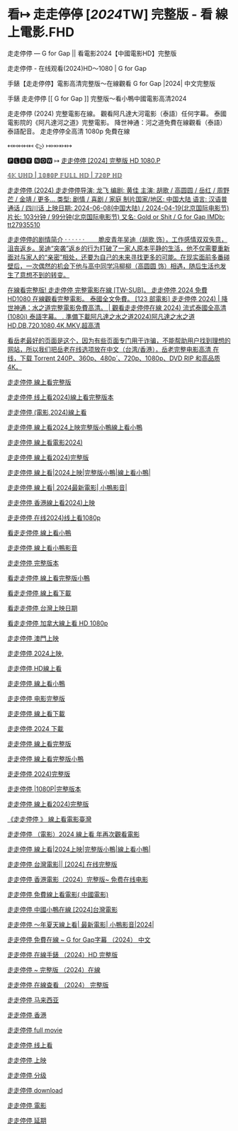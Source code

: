 # 看↦ 走走停停 [*2024*TW] 完整版 -  看 線上電影.FHD

走走停停 — G for Gap || 看電影2024【中國電影HD】完整版

走走停停 - 在线观看(2024)HD～1080 | G for Gap

手錶【走走停停】電影高清完整版～在線觀看 G for Gap |2024| 中文完整版

手錶 走走停停 [[ G for Gap ]] 完整版～看小鴨中國電影高清2024

<p dir="auto">走走停停 (2024) 完整電影在線。 觀看阿凡達大河電影（泰語）任何字幕。 泰國電影院的《阿凡達河之道》完整電影。 降世神通：河之道免費在線觀看（泰語）泰語配音。 走走停停全高清 1080p 免費在線</p>

<p dir="auto">↤↤↤↤↤ ⧼▷̼⧽ ↦↦↦↦↦

<p dir="auto"> 🅿🅻🅰🆈 🅽🅾🆆 ↦ <a href="https://t.co/FeJFOT2yZE" rel="nofollow">走走停停 [2024] 完整版 HD 1080.P</p>

<p dir="auto">𝟜𝕂 𝕌ℍ𝔻 | 𝟙𝟘𝟠𝟘ℙ 𝔽𝕌𝕃𝕃 ℍ𝔻 | 𝟟𝟚𝟘ℙ ℍ𝔻</p>

走走停停 (2024)
走走停停导演: 龙飞
编剧: 黄佳
主演: 胡歌 / 高圆圆 / 岳红 / 周野芒 / 金靖 / 更多...
类型: 剧情 / 喜剧 / 家庭
制片国家/地区: 中国大陆
语言: 汉语普通话 / 四川话
上映日期: 2024-06-08(中国大陆) / 2024-04-19(北京国际电影节)
片长: 103分钟 / 99分钟(北京国际电影节)
又名: Gold or Shit / G for Gap
IMDb: tt27935510

走走停停的剧情简介 · · · · · ·
　　脆皮青年吴迪（胡歌 饰），工作感情双双失意，沮丧返乡。吴迪“突袭”返乡的行为打破了一家人原本平静的生活，他不仅需要重新面对与家人的“亲密”相处，还要为自己的未来寻找更多的可能。在现实面前多番碰壁后，一次偶然的机会下他与高中同学冯柳柳（高圆圆 饰）相遇，随后生活也发生了意想不到的转变。

<p dir="auto">在線看完整版! 走走停停 完整電影在線 [TW-SUB]。 走走停停 2024 免費 HD1080 在線觀看完整電影。 泰國全文免費。 [123 部電影] 走走停停 2024) | 降世神通：水之道完整電影免費高清。 | 觀看走走停停在線 2024) 流式泰國全高清 (1080i) 泰語字幕。 . 準備下載阿凡達之水之道2024)阿凡達之水之道HD,DB,720,1080,4K,MKV,超高清</p>

<p dir="auto">看岳老最好的页面是这个，因为有些页面专门用于诈骗，不能帮助用户找到理想的网站，所以我们把岳老在线选项放在中文（台湾/香港），岳老完整电影高清 在线，下载 Torrent 240P、360p、480p´、720p、1080p、DVD RIP 和高品质 4K。</p>


<p dir="auto">走走停停 線上看完整版</p>

<p dir="auto">走走停停 线上看2024)線上看完整版本</p>

<p dir="auto">走走停停 (電影,2024)線上看</p>

<p dir="auto">走走停停 線上看2024上映完整版小鴨線上看小鴨</p>

<p dir="auto">走走停停 線上看電影2024)</p>

<p dir="auto">走走停停 線上看2024)完整版</p>

<p dir="auto">走走停停 線上看|2024上映|完整版小鴨|線上看小鴨|</p>

<p dir="auto">走走停停 線上看| 2024最新電影| 小鴨影音|</p>

<p dir="auto">走走停停 香港線上看2024)上映</p>

<p dir="auto">走走停停 在线2024)线上看1080p</p>

<p dir="auto">看走走停停 線上看小鴨</p>

<p dir="auto">走走停停 線上看小鴨影音</p>

<p dir="auto">走走停停 完整版本</p>

<p dir="auto">看走走停停 線上看完整版小鴨</p>

<p dir="auto">看走走停停 線上看下載</p>

<p dir="auto">看走走停停 台灣上映日期</p>

<p dir="auto">看走走停停 加拿大線上看 HD 1080p</p>

<p dir="auto">走走停停 澳門上映</p>

<p dir="auto">走走停停 2024上映,</p>

<p dir="auto">走走停停 HD線上看</p>

<p dir="auto">走走停停 線上看小鴨</p>

<p dir="auto">走走停停 电影完整版</p>

<p dir="auto">走走停停 線上看下載</p>

<p dir="auto">走走停停 2024 下載</p>

<p dir="auto">走走停停 線上看完整版</p>

<p dir="auto">走走停停 線上看完整版小鴨</p>

<p dir="auto">走走停停 2024)完整版</p>

<p dir="auto">走走停停 |1080P|完整版本</p>

<p dir="auto">走走停停 線上看2024)完整版</p>

<p dir="auto">《走走停停 》 線上看電影臺灣</p>

<p dir="auto">走走停停 （電影）2024 線上看 年再次觀看電影</p>

<p dir="auto">走走停停 線上看|2024上映|完整版小鴨|線上看小鴨|</p>

<p dir="auto">走走停停 台灣電影||  [2024] 在线完整版</p>

<p dir="auto">走走停停 香港電影（2024）完整版~ 免费在线电影</p>

<p dir="auto">走走停停 免費線上看電影( 中國電影)</p>

<p dir="auto">走走停停 中國小鴨在線  [2024]台灣電影</p>

<p dir="auto">走走停停 ～年夏天線上看| 最新電影| 小鴨影音|2024|</p>

<p dir="auto">走走停停 免費在線 ~ G for Gap字幕 （2024） 中文</p>

<p dir="auto">走走停停 在線手錶 （2024）HD 完整版 </p>

<p dir="auto">走走停停 ~ 完整版 （2024）在線</p>

<p dir="auto">走走停停 在線查看 （2024） 完整版</p>

<p dir="auto">走走停停 马来西亚</p>

<p dir="auto">走走停停 香港</p>

<p dir="auto">走走停停 full movie</p>

<p dir="auto">走走停停 线上看</p>

<p dir="auto">走走停停 上映</p>

<p dir="auto">走走停停 分级</p>

<p dir="auto">走走停停 download</p>

<p dir="auto">走走停停 電影</p>

<p dir="auto">走走停停 延期</p>





